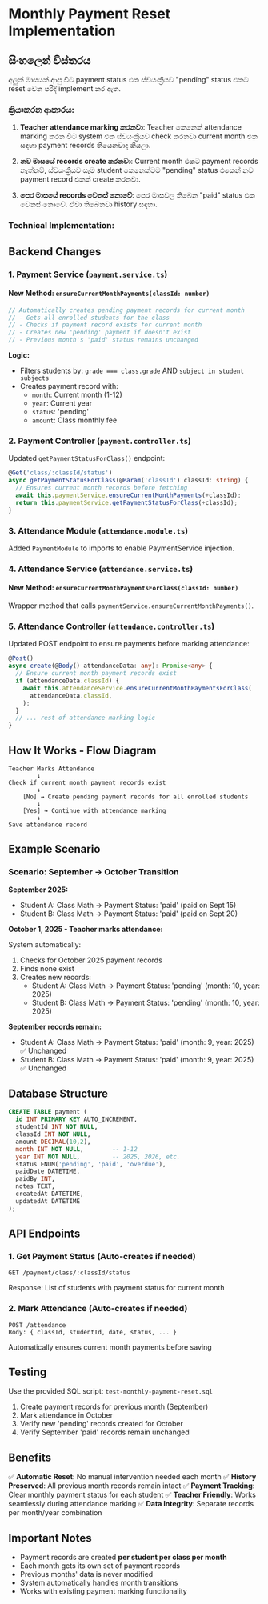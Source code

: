 # Monthly Payment Reset Implementation

## සිංහලෙන් විස්තරය

අලුත් මාසයක් ආපු විට payment status එක ස්වයංක්‍රීයව "pending" status එකට reset වෙන පරිදි implement කර ඇත.

### ක්‍රියාකරන ආකාරය:

1. **Teacher attendance marking කරනවා**: Teacher කෙනෙක් attendance marking කරන විට system එක ස්වයංක්‍රීයව check කරනවා current month එක සඳහා payment records තියෙනවාද කියලා.

2. **නව මාසයේ records create කරනවා**: Current month එකට payment records නැත්නම්, ස්වයංක්‍රීයව සෑම student කෙනෙක්ටම "pending" status එකෙන් නව payment record එකක් create කරනවා.

3. **පෙර මාසයේ records වෙනස් නොවේ**: පෙර මාසවල තිබෙන "paid" status එක වෙනස් නොවේ. ඒවා තිබෙනවා history සඳහා.

### Technical Implementation:

## Backend Changes

### 1. Payment Service (`payment.service.ts`)

#### New Method: `ensureCurrentMonthPayments(classId: number)`

```typescript
// Automatically creates pending payment records for current month
// - Gets all enrolled students for the class
// - Checks if payment record exists for current month
// - Creates new 'pending' payment if doesn't exist
// - Previous month's 'paid' status remains unchanged
```

**Logic:**
- Filters students by: `grade === class.grade` AND `subject in student subjects`
- Creates payment record with:
  - `month`: Current month (1-12)
  - `year`: Current year
  - `status`: 'pending'
  - `amount`: Class monthly fee

### 2. Payment Controller (`payment.controller.ts`)

Updated `getPaymentStatusForClass()` endpoint:
```typescript
@Get('class/:classId/status')
async getPaymentStatusForClass(@Param('classId') classId: string) {
  // Ensures current month records before fetching
  await this.paymentService.ensureCurrentMonthPayments(+classId);
  return this.paymentService.getPaymentStatusForClass(+classId);
}
```

### 3. Attendance Module (`attendance.module.ts`)

Added `PaymentModule` to imports to enable PaymentService injection.

### 4. Attendance Service (`attendance.service.ts`)

#### New Method: `ensureCurrentMonthPaymentsForClass(classId: number)`

Wrapper method that calls `paymentService.ensureCurrentMonthPayments()`.

### 5. Attendance Controller (`attendance.controller.ts`)

Updated POST endpoint to ensure payments before marking attendance:
```typescript
@Post()
async create(@Body() attendanceData: any): Promise<any> {
  // Ensure current month payment records exist
  if (attendanceData.classId) {
    await this.attendanceService.ensureCurrentMonthPaymentsForClass(
      attendanceData.classId,
    );
  }
  // ... rest of attendance marking logic
}
```

## How It Works - Flow Diagram

```
Teacher Marks Attendance
        ↓
Check if current month payment records exist
        ↓
    [No] → Create pending payment records for all enrolled students
        ↓
    [Yes] → Continue with attendance marking
        ↓
Save attendance record
```

## Example Scenario

### Scenario: September → October Transition

**September 2025:**
- Student A: Class Math → Payment Status: 'paid' (paid on Sept 15)
- Student B: Class Math → Payment Status: 'paid' (paid on Sept 20)

**October 1, 2025 - Teacher marks attendance:**

System automatically:
1. Checks for October 2025 payment records
2. Finds none exist
3. Creates new records:
   - Student A: Class Math → Payment Status: 'pending' (month: 10, year: 2025)
   - Student B: Class Math → Payment Status: 'pending' (month: 10, year: 2025)

**September records remain:**
- Student A: Class Math → Payment Status: 'paid' (month: 9, year: 2025) ✅ Unchanged
- Student B: Class Math → Payment Status: 'paid' (month: 9, year: 2025) ✅ Unchanged

## Database Structure

```sql
CREATE TABLE payment (
  id INT PRIMARY KEY AUTO_INCREMENT,
  studentId INT NOT NULL,
  classId INT NOT NULL,
  amount DECIMAL(10,2),
  month INT NOT NULL,        -- 1-12
  year INT NOT NULL,         -- 2025, 2026, etc.
  status ENUM('pending', 'paid', 'overdue'),
  paidDate DATETIME,
  paidBy INT,
  notes TEXT,
  createdAt DATETIME,
  updatedAt DATETIME
);
```

## API Endpoints

### 1. Get Payment Status (Auto-creates if needed)
```http
GET /payment/class/:classId/status
```
Response: List of students with payment status for current month

### 2. Mark Attendance (Auto-creates if needed)
```http
POST /attendance
Body: { classId, studentId, date, status, ... }
```
Automatically ensures current month payments before saving

## Testing

Use the provided SQL script: `test-monthly-payment-reset.sql`

1. Create payment records for previous month (September)
2. Mark attendance in October
3. Verify new 'pending' records created for October
4. Verify September 'paid' records remain unchanged

## Benefits

✅ **Automatic Reset**: No manual intervention needed each month
✅ **History Preserved**: All previous month records remain intact
✅ **Payment Tracking**: Clear monthly payment status for each student
✅ **Teacher Friendly**: Works seamlessly during attendance marking
✅ **Data Integrity**: Separate records per month/year combination

## Important Notes

- Payment records are created **per student per class per month**
- Each month gets its own set of payment records
- Previous months' data is never modified
- System automatically handles month transitions
- Works with existing payment marking functionality
